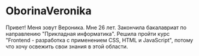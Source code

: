 # OborinaVeronika
Привет! Меня зовут Вероника. Мне 26 лет. Закончила бакалавриат по направлению "Прикладная информатика". Решила пройти курс "Frontend - разработка с применением CSS, HTML и JavaScript", потому что хочу освежить свои знания в этой области. 